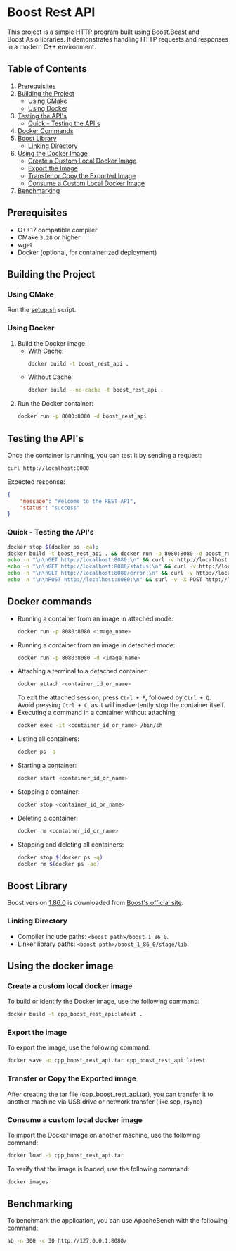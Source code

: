 # Boost Rest API
This project is a simple HTTP program built using Boost.Beast and Boost.Asio libraries. It demonstrates handling HTTP requests and responses in a modern C++ environment.

## Table of Contents
1. [Prerequisites](#prerequisites)
2. [Building the Project](#building-the-project)
    - [Using CMake](#using-cmake)
    - [Using Docker](#using-docker)
3. [Testing the API's](#testing-the-apis)
    - [Quick - Testing the API's](#quick---testing-the-apis)
4. [Docker Commands](#docker-commands)
5. [Boost Library](#boost-library)
    - [Linking Directory](#linking-directory)
6. [Using the Docker Image](#using-the-docker-image)
    - [Create a Custom Local Docker Image](#create-a-custom-local-docker-image)
    - [Export the Image](#export-the-image)
    - [Transfer or Copy the Exported Image](#transfer-or-copy-the-exported-image)
    - [Consume a Custom Local Docker Image](#consume-a-custom-local-docker-image)
7. [Benchmarking](#benchmarking)

## Prerequisites
- C++17 compatible compiler
- CMake `3.28` or higher
- wget
- Docker (optional, for containerized deployment)

## Building the Project
### Using CMake
Run the [setup.sh](./setup.sh) script.

### Using Docker
1. Build the Docker image:
    - With Cache:
        ```sh
        docker build -t boost_rest_api .
        ```
    - Without Cache:
        ```sh
        docker build --no-cache -t boost_rest_api .
        ```
2. Run the Docker container:
    ```sh
    docker run -p 8080:8080 -d boost_rest_api
    ```

## Testing the API's
Once the container is running, you can test it by sending a request:
```bash
curl http://localhost:8080
```

Expected response:
```json
{
    "message": "Welcome to the REST API",
    "status": "success"
}
```

### Quick - Testing the API's
```bash
docker stop $(docker ps -qa); 
docker build -t boost_rest_api . && docker run -p 8080:8080 -d boost_rest_api;
echo -n "\n\nGET http://localhost:8080:\n" && curl -v http://localhost:8080;
echo -n "\n\nGET http://localhost:8080/status:\n" && curl -v http://localhost:8080/status;
echo -n "\n\nGET http://localhost:8080/error:\n" && curl -v http://localhost:8080/error;
echo -n "\n\nPOST http://localhost:8080:\n" && curl -v -X POST http://localhost:8080;
```

## Docker commands
* Running a container from an image in attached mode:
    ```sh
    docker run -p 8080:8080 <image_name>
    ```
* Running a container from an image in detached mode:
    ```sh
    docker run -p 8080:8080 -d <image_name>
    ```
* Attaching a terminal to a detached container:
    ```sh
    docker attach <container_id_or_name>
    ```
    To exit the attached session, press `Ctrl + P`, followed by `Ctrl + Q`.
    Avoid pressing `Ctrl + C`, as it will inadvertently stop the container itself.
* Executing a command in a container without attaching:
    ```sh
    docker exec -it <container_id_or_name> /bin/sh
    ```
* Listing all containers:
    ```sh
    docker ps -a
    ```
* Starting a container:
    ```sh
    docker start <container_id_or_name>
    ```
* Stopping a container:
    ```sh
    docker stop <container_id_or_name>
    ```
* Deleting a container:
    ```sh
    docker rm <container_id_or_name>
    ```
* Stopping and deleting all containers:
    ```sh
    docker stop $(docker ps -q)
    docker rm $(docker ps -aq)
    ```

## Boost Library
Boost version [1.86.0](https://archives.boost.io/release/1.86.0/source/boost_1_86_0.tar.gz) is downloaded from [Boost's official site](https://www.boost.org).

### Linking Directory
- Compiler include paths: `<boost path>/boost_1_86_0`.
- Linker library paths: `<boost path>/boost_1_86_0/stage/lib`.

## Using the docker image
### Create a custom local docker image
To build or identify the Docker image, use the following command:
```bash
docker build -t cpp_boost_rest_api:latest .
```
### Export the image
To export the image, use the following command:
```bash
docker save -o cpp_boost_rest_api.tar cpp_boost_rest_api:latest
```

### Transfer or Copy the Exported image
After creating the tar file (cpp_boost_rest_api.tar), you can transfer it to another machine via USB drive or network transfer (like scp, rsync)

### Consume a custom local docker image
To import the Docker image on another machine, use the following command:
```bash
docker load -i cpp_boost_rest_api.tar
```
To verify that the image is loaded, use the following command:
```bash
docker images
```

## Benchmarking
To benchmark the application, you can use ApacheBench with the following command:
```bash
ab -n 300 -c 30 http://127.0.0.1:8080/
```
